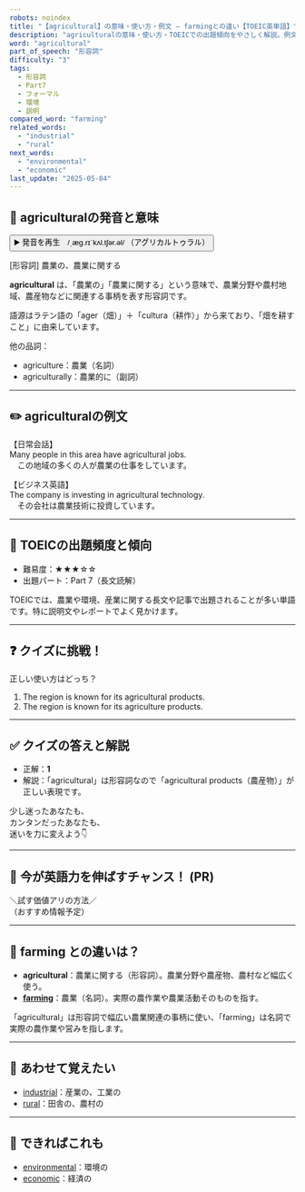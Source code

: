 ```yaml
---
robots: noindex
title: "【agricultural】の意味・使い方・例文 ― farmingとの違い【TOEIC英単語】"
description: "agriculturalの意味・使い方・TOEICでの出題傾向をやさしく解説。例文・クイズ付きでfarmingとの違いもわかりやすく学べます。"
word: "agricultural"
part_of_speech: "形容詞"
difficulty: "3"
tags:
  - 形容詞
  - Part7
  - フォーマル
  - 環境
  - 説明
compared_word: "farming"
related_words:
  - "industrial"
  - "rural"
next_words:
  - "environmental"
  - "economic"
last_update: "2025-05-04"
---
```


## 🔰 agriculturalの発音と意味

<button class="play-audio" onclick="playTTS('agricultural')">
  <span class="play-audio-main">
    ▶️ 発音を再生　/ˌæɡ.rɪˈkʌl.tʃər.əl/
  </span>
  <span class="play-audio-sub">
    （アグリカルトゥラル）
  </span>
</button>

[形容詞] 農業の、農業に関する

**agricultural** は、「農業の」「農業に関する」という意味で、農業分野や農村地域、農産物などに関連する事柄を表す形容詞です。

語源はラテン語の「ager（畑）」＋「cultura（耕作）」から来ており、「畑を耕すこと」に由来しています。

他の品詞：  
- agriculture：農業（名詞）
- agriculturally：農業的に（副詞）

---

## ✏️ agriculturalの例文

【日常会話】  
Many people in this area have agricultural jobs.  
　この地域の多くの人が農業の仕事をしています。

【ビジネス英語】  
The company is investing in agricultural technology.  
　その会社は農業技術に投資しています。

---

## 🎯 TOEICの出題頻度と傾向

- 難易度：★★★☆☆
- 出題パート：Part 7（長文読解）

TOEICでは、農業や環境、産業に関する長文や記事で出題されることが多い単語です。特に説明文やレポートでよく見かけます。

---

## ❓ クイズに挑戦！

正しい使い方はどっち？

1. The region is known for its agricultural products.  
2. The region is known for its agriculture products.

---

## ✅ クイズの答えと解説

- 正解：**1**
- 解説：「agricultural」は形容詞なので「agricultural products（農産物）」が正しい表現です。

少し迷ったあなたも、  
カンタンだったあなたも、  
迷いを力に変えよう👇️

---

## 🚀 今が英語力を伸ばすチャンス！ (PR)

<div class="info-center">
＼試す価値アリの方法／<br>  
（おすすめ情報予定）
</div>

---

## 🤔  farming との違いは？

- **agricultural**：農業に関する（形容詞）。農業分野や農産物、農村など幅広く使う。
- **[farming](/word/farming/)**：農業（名詞）。実際の農作業や農業活動そのものを指す。

「agricultural」は形容詞で幅広い農業関連の事柄に使い、「farming」は名詞で実際の農作業や営みを指します。

---

## 🧩 あわせて覚えたい

- [industrial](/word/industrial/)：産業の、工業の
- [rural](/word/rural/)：田舎の、農村の

---

## 📖 できればこれも

- [environmental](/word/environmental/)：環境の
- [economic](/word/economic/)：経済の

<!-- cvid: aid03_bid19 -->
